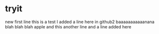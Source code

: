 # tryit
new first line
this is a test
I added a line here in github2
baaaaaaaaaaanana
blah blah blah
apple
and this
another line
and a line added here

